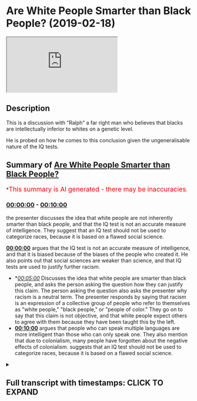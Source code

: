 # Are White People Smarter than Black People? (2019-02-18)

<iframe loading='lazy' src='https://www.youtube.com/embed/7zkiV1EToGg'></iframe>

## Description

This is a discussion with “Ralph” a far right man who believes that blacks are intellectually inferior to whites on a genetic level. 

He is probed on how he comes to this conclusion given the ungeneralisable nature of the IQ tests.

## Summary of [Are White People Smarter than Black People?](https://www.youtube.com/watch?v=7zkiV1EToGg)


*<span style="color:red; font-size:125%">This summary is AI generated - there may be inaccuracies</span>.

### [00:00:00](https://www.youtube.com/watch?v=7zkiV1EToGg&t=0) - [00:10:00](https://www.youtube.com/watch?v=7zkiV1EToGg&t=600)

the presenter discusses the idea that white people are not inherently smarter than black people, and that the IQ test is not an accurate measure of intelligence. They suggest that an IQ test should not be used to categorize races, because it is based on a flawed social science.

**[00:00:00](https://www.youtube.com/watch?v=7zkiV1EToGg&t=0)** argues that the IQ test is not an accurate measure of intelligence, and that it is biased because of the biases of the people who created it. He also points out that social sciences are weaker than science, and that IQ tests are used to justify further racism.
* **[00:05:00](https://www.youtube.com/watch?v=7zkiV1EToGg&t=300)* Discusses the idea that white people are smarter than black people, and asks the person asking the question how they can justify this claim. The person asking the question also asks the presenter why racism is a neutral term. The presenter responds by saying that racism is an expression of a collective group of people who refer to themselves as "white people," "black people," or "people of color." They go on to say that this claim is not objective, and that white people expect others to agree with them because they have been taught this by the left.
* **[00:10:00](https://www.youtube.com/watch?v=7zkiV1EToGg&t=600)** argues that people who can speak multiple languages are more intelligent than those who can only speak one. They also mention that due to colonialism, many people have forgotten about the negative effects of colonialism. suggests that an IQ test should not be used to categorize races, because it is based on a flawed social science.

<details><summary><h2>Full transcript with timestamps: CLICK TO EXPAND</h2></summary>

[0:00:00](https://youtu.be/7zkiV1EToGg?t=0) all righty Kip uses example I say you  
[0:00:02](https://youtu.be/7zkiV1EToGg?t=2) can white finish black you said black  
[0:00:05](https://youtu.be/7zkiV1EToGg?t=5) people are less intelligent than white  
[0:00:07](https://youtu.be/7zkiV1EToGg?t=7) people as a result of their results on  
[0:00:09](https://youtu.be/7zkiV1EToGg?t=9) the IQ tests as a collective group and  
[0:00:12](https://youtu.be/7zkiV1EToGg?t=12) that's that's that's indicative of a  
[0:00:15](https://youtu.be/7zkiV1EToGg?t=15) genetic go to guru today please please  
[0:00:18](https://youtu.be/7zkiV1EToGg?t=18) calm down please  
[0:00:20](https://youtu.be/7zkiV1EToGg?t=20) just let you keep laughing but I just  
[0:00:22](https://youtu.be/7zkiV1EToGg?t=22) wanna you saying that it's problematic  
[0:00:24](https://youtu.be/7zkiV1EToGg?t=24) on account of the following IQ tests  
[0:00:28](https://youtu.be/7zkiV1EToGg?t=28) themselves are not compliant with the  
[0:00:33](https://youtu.be/7zkiV1EToGg?t=33) scientific method let me explain to you  
[0:00:38](https://youtu.be/7zkiV1EToGg?t=38) the IQ test itself is a configuration  
[0:00:43](https://youtu.be/7zkiV1EToGg?t=43) which is susceptible to human critique  
[0:00:47](https://youtu.be/7zkiV1EToGg?t=47) and/or amendment well wrong correct  
[0:00:51](https://youtu.be/7zkiV1EToGg?t=51) therefore using it as an exact measure  
[0:00:54](https://youtu.be/7zkiV1EToGg?t=54) for PMON intelligence currently as a  
[0:00:57](https://youtu.be/7zkiV1EToGg?t=57) current measure is unjustifiable  
[0:01:00](https://youtu.be/7zkiV1EToGg?t=60) especially considering let me let me  
[0:01:02](https://youtu.be/7zkiV1EToGg?t=62) explain let me explain especially  
[0:01:03](https://youtu.be/7zkiV1EToGg?t=63) considering excuse me especially  
[0:01:05](https://youtu.be/7zkiV1EToGg?t=65) considering that those who constructed  
[0:01:08](https://youtu.be/7zkiV1EToGg?t=68) the IQ test themselves were people who  
[0:01:12](https://youtu.be/7zkiV1EToGg?t=72) might have had biases well we have let  
[0:01:17](https://youtu.be/7zkiV1EToGg?t=77) me give an example I mean I may have an  
[0:01:18](https://youtu.be/7zkiV1EToGg?t=78) example right and this is not something  
[0:01:20](https://youtu.be/7zkiV1EToGg?t=80) this let me give an example is  
[0:01:23](https://youtu.be/7zkiV1EToGg?t=83) bilingualism  
[0:01:25](https://youtu.be/7zkiV1EToGg?t=85) or multilingualism included in the IQ  
[0:01:27](https://youtu.be/7zkiV1EToGg?t=87) test my question is it included yes or  
[0:01:30](https://youtu.be/7zkiV1EToGg?t=90) no no no it's no it's not now  
[0:01:33](https://youtu.be/7zkiV1EToGg?t=93) yes here's the point do black people do  
[0:01:35](https://youtu.be/7zkiV1EToGg?t=95) let me ask a question do black people  
[0:01:37](https://youtu.be/7zkiV1EToGg?t=97) have a higher or lesser chance of being  
[0:01:40](https://youtu.be/7zkiV1EToGg?t=100) bilingual or multilingual than a white  
[0:01:42](https://youtu.be/7zkiV1EToGg?t=102) man please please please I'll ask it a  
[0:01:51](https://youtu.be/7zkiV1EToGg?t=111) question does a black man in Africa have  
[0:01:54](https://youtu.be/7zkiV1EToGg?t=114) a higher or lesser chance of being  
[0:01:55](https://youtu.be/7zkiV1EToGg?t=115) bilingual or multilingual than a white  
[0:01:57](https://youtu.be/7zkiV1EToGg?t=117) man in Europe  
[0:01:58](https://youtu.be/7zkiV1EToGg?t=118) no it's not equal no it's not you know  
[0:02:01](https://youtu.be/7zkiV1EToGg?t=121) why no it's not okay Ralph you Ralph is  
[0:02:05](https://youtu.be/7zkiV1EToGg?t=125) more equal and not one sorry Ralph sorry  
[0:02:07](https://youtu.be/7zkiV1EToGg?t=127) I'm sorry I apologize I apologize I'm  
[0:02:14](https://youtu.be/7zkiV1EToGg?t=134) sorry let's let's be specific let's be  
[0:02:18](https://youtu.be/7zkiV1EToGg?t=138) specific  
[0:02:19](https://youtu.be/7zkiV1EToGg?t=139) again the Western European example  
[0:02:20](https://youtu.be/7zkiV1EToGg?t=140) Western Europe I'm going to be very  
[0:02:22](https://youtu.be/7zkiV1EToGg?t=142) specific I'm talking about this colonial  
[0:02:25](https://youtu.be/7zkiV1EToGg?t=145) narrative of especially Western Europe  
[0:02:27](https://youtu.be/7zkiV1EToGg?t=147) okay and I think you have to understand  
[0:02:30](https://youtu.be/7zkiV1EToGg?t=150) something brother  
[0:02:31](https://youtu.be/7zkiV1EToGg?t=151) yeah you have to really understand side  
[0:02:33](https://youtu.be/7zkiV1EToGg?t=153) these you know these eugenics programs  
[0:02:35](https://youtu.be/7zkiV1EToGg?t=155) that they did and in what you call it in  
[0:02:37](https://youtu.be/7zkiV1EToGg?t=157) Germany yeah where they brand it they  
[0:02:40](https://youtu.be/7zkiV1EToGg?t=160) had you know that the supreme race the  
[0:02:42](https://youtu.be/7zkiV1EToGg?t=162) white man with the blue eyes and so on  
[0:02:44](https://youtu.be/7zkiV1EToGg?t=164) and this is the you know the ideal the  
[0:02:46](https://youtu.be/7zkiV1EToGg?t=166) women so she would know she would know  
[0:02:51](https://youtu.be/7zkiV1EToGg?t=171) she would know so she would know what  
[0:02:53](https://youtu.be/7zkiV1EToGg?t=173) her parents are poor forefathers in fact  
[0:02:55](https://youtu.be/7zkiV1EToGg?t=175) there would have been there would have  
[0:02:56](https://youtu.be/7zkiV1EToGg?t=176) been part of this right so that the idea  
[0:02:59](https://youtu.be/7zkiV1EToGg?t=179) of the the idea of the white man with  
[0:03:02](https://youtu.be/7zkiV1EToGg?t=182) the blue ice the white man with the blue  
[0:03:04](https://youtu.be/7zkiV1EToGg?t=184) eyes being the the apex balls and the  
[0:03:07](https://youtu.be/7zkiV1EToGg?t=187) boogey man that scares you their points  
[0:03:09](https://youtu.be/7zkiV1EToGg?t=189) not completed my sentence oh yeah right  
[0:03:14](https://youtu.be/7zkiV1EToGg?t=194) I'm not saying that just because it's  
[0:03:16](https://youtu.be/7zkiV1EToGg?t=196) provided a justification I'm saying that  
[0:03:19](https://youtu.be/7zkiV1EToGg?t=199) this I'm not making that point I could  
[0:03:21](https://youtu.be/7zkiV1EToGg?t=201) say that  
[0:03:23](https://youtu.be/7zkiV1EToGg?t=203) Ralph sorry I could have made the point  
[0:03:26](https://youtu.be/7zkiV1EToGg?t=206) I said I'm not gonna be more emotive  
[0:03:28](https://youtu.be/7zkiV1EToGg?t=208) sanctimonious and say well that's how  
[0:03:29](https://youtu.be/7zkiV1EToGg?t=209) they justified the burning of the  
[0:03:30](https://youtu.be/7zkiV1EToGg?t=210) Ashkenazi Jews you you said all the  
[0:03:31](https://youtu.be/7zkiV1EToGg?t=211) highest IQ and it was ironic you tell me  
[0:03:34](https://youtu.be/7zkiV1EToGg?t=214) but but just let me say my first the  
[0:03:37](https://youtu.be/7zkiV1EToGg?t=217) point is the the inherent biases in  
[0:03:42](https://youtu.be/7zkiV1EToGg?t=222) those scientific practices from German  
[0:03:46](https://youtu.be/7zkiV1EToGg?t=226) scientists  
[0:03:48](https://youtu.be/7zkiV1EToGg?t=228) reflected upon subsequent subsequent  
[0:03:51](https://youtu.be/7zkiV1EToGg?t=231) results of so-called scientific  
[0:03:53](https://youtu.be/7zkiV1EToGg?t=233) discoveries so therefore you have to  
[0:03:56](https://youtu.be/7zkiV1EToGg?t=236) understand number one how science can be  
[0:03:57](https://youtu.be/7zkiV1EToGg?t=237) very biased because you have a lungful  
[0:03:59](https://youtu.be/7zkiV1EToGg?t=239) you really need to like take a minute  
[0:04:01](https://youtu.be/7zkiV1EToGg?t=241) let me help someone so summarize what  
[0:04:03](https://youtu.be/7zkiV1EToGg?t=243) your so let me summarize it give me one  
[0:04:06](https://youtu.be/7zkiV1EToGg?t=246) minute just one minute  
[0:04:07](https://youtu.be/7zkiV1EToGg?t=247) and then you can talk for two minutes I  
[0:04:09](https://youtu.be/7zkiV1EToGg?t=249) put up one minute okay  
[0:04:11](https://youtu.be/7zkiV1EToGg?t=251) to summarize you're right science itself  
[0:04:13](https://youtu.be/7zkiV1EToGg?t=253) can be used by racist people and then  
[0:04:16](https://youtu.be/7zkiV1EToGg?t=256) those racist people can then use the  
[0:04:19](https://youtu.be/7zkiV1EToGg?t=259) word data to make it seem as if science  
[0:04:21](https://youtu.be/7zkiV1EToGg?t=261) has this is a legitimate racism now  
[0:04:23](https://youtu.be/7zkiV1EToGg?t=263) moving on to social sciences which is  
[0:04:26](https://youtu.be/7zkiV1EToGg?t=266) even weaker it's more feeble than  
[0:04:28](https://youtu.be/7zkiV1EToGg?t=268) science yes because it attempts to mimic  
[0:04:30](https://youtu.be/7zkiV1EToGg?t=270) it it's a cheap copy  
[0:04:31](https://youtu.be/7zkiV1EToGg?t=271) it's a pseudoscience according to Karl  
[0:04:33](https://youtu.be/7zkiV1EToGg?t=273) Popper sure and then the resulting  
[0:04:36](https://youtu.be/7zkiV1EToGg?t=276) placement tests which are called IQ  
[0:04:38](https://youtu.be/7zkiV1EToGg?t=278) tests which are put in place to try and  
[0:04:40](https://youtu.be/7zkiV1EToGg?t=280) measure people's intelligence  
[0:04:41](https://youtu.be/7zkiV1EToGg?t=281) collectivise them and then justify  
[0:04:43](https://youtu.be/7zkiV1EToGg?t=283) further racism which is what your  
[0:04:46](https://youtu.be/7zkiV1EToGg?t=286) phase-two might be if not for you but  
[0:04:48](https://youtu.be/7zkiV1EToGg?t=288) someone else would say it's phase 2 of  
[0:04:49](https://youtu.be/7zkiV1EToGg?t=289) the program the point not it's not  
[0:04:52](https://youtu.be/7zkiV1EToGg?t=292) finished  
[0:04:54](https://youtu.be/7zkiV1EToGg?t=294) so you have to justify why the  
[0:04:57](https://youtu.be/7zkiV1EToGg?t=297) parameters included in the IQ test are  
[0:05:01](https://youtu.be/7zkiV1EToGg?t=301) the the best possible parameters when  
[0:05:04](https://youtu.be/7zkiV1EToGg?t=304) they don't include those things which  
[0:05:05](https://youtu.be/7zkiV1EToGg?t=305) black people or people of color would  
[0:05:08](https://youtu.be/7zkiV1EToGg?t=308) have this advantage would have as  
[0:05:10](https://youtu.be/7zkiV1EToGg?t=310) advantages over and above white people  
[0:05:11](https://youtu.be/7zkiV1EToGg?t=311) and do link and other and do link to  
[0:05:15](https://youtu.be/7zkiV1EToGg?t=315) intelligence according to a majority of  
[0:05:17](https://youtu.be/7zkiV1EToGg?t=317) studies that have been done on it so  
[0:05:19](https://youtu.be/7zkiV1EToGg?t=319) that can you answer that question so let  
[0:05:20](https://youtu.be/7zkiV1EToGg?t=320) me know you get about 20 minutes one  
[0:05:23](https://youtu.be/7zkiV1EToGg?t=323) minute yeah  
[0:05:24](https://youtu.be/7zkiV1EToGg?t=324) before the  
[0:05:27](https://youtu.be/7zkiV1EToGg?t=327) I let me start by produced popper and  
[0:05:30](https://youtu.be/7zkiV1EToGg?t=330) your question the scientific method  
[0:05:32](https://youtu.be/7zkiV1EToGg?t=332) requesting basically Western  
[0:05:34](https://youtu.be/7zkiV1EToGg?t=334) civilization which is with some brand  
[0:05:36](https://youtu.be/7zkiV1EToGg?t=336) you're standing on let me tell you about  
[0:05:38](https://youtu.be/7zkiV1EToGg?t=338) Western civilization so in the end is  
[0:05:40](https://youtu.be/7zkiV1EToGg?t=340) what you're referring to loosely as  
[0:05:41](https://youtu.be/7zkiV1EToGg?t=341) logical positivism and Wittgenstein and  
[0:05:43](https://youtu.be/7zkiV1EToGg?t=343) pauper down the room and everyone else  
[0:05:45](https://youtu.be/7zkiV1EToGg?t=345) this was still 40 years before the  
[0:05:47](https://youtu.be/7zkiV1EToGg?t=347) invention in computer science we see  
[0:05:49](https://youtu.be/7zkiV1EToGg?t=349) people at myself as two types of chimps  
[0:05:51](https://youtu.be/7zkiV1EToGg?t=351) in this world those who get theoretical  
[0:05:52](https://youtu.be/7zkiV1EToGg?t=352) computer science and those that don't  
[0:05:54](https://youtu.be/7zkiV1EToGg?t=354) the scientific method is just an  
[0:05:55](https://youtu.be/7zkiV1EToGg?t=355) algorithm it's a class backwards not  
[0:05:58](https://youtu.be/7zkiV1EToGg?t=358) alternative hypotheses are algorithms  
[0:06:00](https://youtu.be/7zkiV1EToGg?t=360) wrong the type on that your errors are  
[0:06:02](https://youtu.be/7zkiV1EToGg?t=362) algorithms methodological it depends on  
[0:06:04](https://youtu.be/7zkiV1EToGg?t=364) algorithm as large composite is an  
[0:06:06](https://youtu.be/7zkiV1EToGg?t=366) algorithm the Trinity we style and the  
[0:06:08](https://youtu.be/7zkiV1EToGg?t=368) pauper give me the Trinity we spiral  
[0:06:11](https://youtu.be/7zkiV1EToGg?t=371) that populated with three world world  
[0:06:13](https://youtu.be/7zkiV1EToGg?t=373) there are three worlds one is a physical  
[0:06:15](https://youtu.be/7zkiV1EToGg?t=375) world which I will measure using science  
[0:06:17](https://youtu.be/7zkiV1EToGg?t=377) and computer science as the time the  
[0:06:19](https://youtu.be/7zkiV1EToGg?t=379) universe fifteen billion years plus our  
[0:06:20](https://youtu.be/7zkiV1EToGg?t=380) space-time continuum for human eyes  
[0:06:22](https://youtu.be/7zkiV1EToGg?t=382) chimps in a data point time T then I  
[0:06:25](https://youtu.be/7zkiV1EToGg?t=385) would look at evolution she stopped uh  
[0:06:26](https://youtu.be/7zkiV1EToGg?t=386) performing computational science for  
[0:06:28](https://youtu.be/7zkiV1EToGg?t=388) this abstraction World War two is  
[0:06:30](https://youtu.be/7zkiV1EToGg?t=390) measured by conscious creatures in it  
[0:06:32](https://youtu.be/7zkiV1EToGg?t=392) you and I as to terms and those at  
[0:06:35](https://youtu.be/7zkiV1EToGg?t=395) processing that was that Trinity that  
[0:06:37](https://youtu.be/7zkiV1EToGg?t=397) creates us tells us that from a gene to  
[0:06:40](https://youtu.be/7zkiV1EToGg?t=400) itself bring me to sell to sell to chimp  
[0:06:44](https://youtu.be/7zkiV1EToGg?t=404) she about to get twenty thousand I  
[0:06:46](https://youtu.be/7zkiV1EToGg?t=406) forced you into your saliva using forty  
[0:06:49](https://youtu.be/7zkiV1EToGg?t=409) register your saliva in twenty-three  
[0:06:51](https://youtu.be/7zkiV1EToGg?t=411) your chin down twenty thousand  
[0:06:52](https://youtu.be/7zkiV1EToGg?t=412) I'll see you Mohammad Javad is twenty  
[0:06:55](https://youtu.be/7zkiV1EToGg?t=415) thousand on the bow see which tribe you  
[0:06:57](https://youtu.be/7zkiV1EToGg?t=417) came from down from Baghdad for Maui I  
[0:06:59](https://youtu.be/7zkiV1EToGg?t=419) will find every temple and I will see  
[0:07:01](https://youtu.be/7zkiV1EToGg?t=421) your propensity with diabetes for motor  
[0:07:03](https://youtu.be/7zkiV1EToGg?t=423) neuron disease for heart I would look  
[0:07:05](https://youtu.be/7zkiV1EToGg?t=425) for using medicine algebra tremor when  
[0:07:08](https://youtu.be/7zkiV1EToGg?t=428) you're in a space about this way that  
[0:07:19](https://youtu.be/7zkiV1EToGg?t=439) this is the data immunological regions  
[0:07:22](https://youtu.be/7zkiV1EToGg?t=442) you say racism because obviously you  
[0:07:24](https://youtu.be/7zkiV1EToGg?t=444) will have to form allies with the left  
[0:07:26](https://youtu.be/7zkiV1EToGg?t=446) while yes term  
[0:07:28](https://youtu.be/7zkiV1EToGg?t=448) yeah okay so in that Christian Western  
[0:07:56](https://youtu.be/7zkiV1EToGg?t=476) science in that Christian we have data  
[0:07:59](https://youtu.be/7zkiV1EToGg?t=479) I'm going to look at the data and racism  
[0:08:01](https://youtu.be/7zkiV1EToGg?t=481) and some left-wing quite a white light  
[0:08:03](https://youtu.be/7zkiV1EToGg?t=483) from our racist and Mahalo doesn't  
[0:08:06](https://youtu.be/7zkiV1EToGg?t=486) interest me  
[0:08:06](https://youtu.be/7zkiV1EToGg?t=486) I apologize queue of racism I told you  
[0:08:14](https://youtu.be/7zkiV1EToGg?t=494) today I'm not going to be morally  
[0:08:16](https://youtu.be/7zkiV1EToGg?t=496) sanctimonious I'll let that for other  
[0:08:17](https://youtu.be/7zkiV1EToGg?t=497) people to talk about right and I haven't  
[0:08:19](https://youtu.be/7zkiV1EToGg?t=499) accused you of racism by the way racism  
[0:08:20](https://youtu.be/7zkiV1EToGg?t=500) is a neutral term hold on hold on why I  
[0:08:23](https://youtu.be/7zkiV1EToGg?t=503) mean by racism being a neutral term it  
[0:08:25](https://youtu.be/7zkiV1EToGg?t=505) doesn't have to be necessarily  
[0:08:26](https://youtu.be/7zkiV1EToGg?t=506) derogatory depending on how you define  
[0:08:28](https://youtu.be/7zkiV1EToGg?t=508) it and how its expressed racism sorry  
[0:08:31](https://youtu.be/7zkiV1EToGg?t=511) racism is just an expression of a  
[0:08:33](https://youtu.be/7zkiV1EToGg?t=513) collective of group a collective  
[0:08:35](https://youtu.be/7zkiV1EToGg?t=515) referring themselves referring to  
[0:08:37](https://youtu.be/7zkiV1EToGg?t=517) themselves so self identifying or being  
[0:08:39](https://youtu.be/7zkiV1EToGg?t=519) referred to as watching I referring to  
[0:08:44](https://youtu.be/7zkiV1EToGg?t=524) themselves being self-identified or  
[0:08:46](https://youtu.be/7zkiV1EToGg?t=526) being referred to as others as say for  
[0:08:47](https://youtu.be/7zkiV1EToGg?t=527) instance black or Y or ever being  
[0:08:50](https://youtu.be/7zkiV1EToGg?t=530) oppressed through power relations or  
[0:08:51](https://youtu.be/7zkiV1EToGg?t=531) otherwise by other people and all being  
[0:08:53](https://youtu.be/7zkiV1EToGg?t=533) discriminated against  
[0:08:54](https://youtu.be/7zkiV1EToGg?t=534) now that could have undertones which are  
[0:08:57](https://youtu.be/7zkiV1EToGg?t=537) political but it could also be something  
[0:08:59](https://youtu.be/7zkiV1EToGg?t=539) which is neutrally used my question to  
[0:09:01](https://youtu.be/7zkiV1EToGg?t=541) you which you couldn't answer you tried  
[0:09:02](https://youtu.be/7zkiV1EToGg?t=542) talking about algorithms with what the  
[0:09:04](https://youtu.be/7zkiV1EToGg?t=544) fact no no no is the fact that how can  
[0:09:06](https://youtu.be/7zkiV1EToGg?t=546) you justify making them my questions how  
[0:09:09](https://youtu.be/7zkiV1EToGg?t=549) can you justify I haven't finished my  
[0:09:11](https://youtu.be/7zkiV1EToGg?t=551) question how can you justify making  
[0:09:14](https://youtu.be/7zkiV1EToGg?t=554) overarching generalizations about  
[0:09:16](https://youtu.be/7zkiV1EToGg?t=556) intelligence when the systems and  
[0:09:18](https://youtu.be/7zkiV1EToGg?t=558) methods hollow the systems and methods  
[0:09:20](https://youtu.be/7zkiV1EToGg?t=560) by which involve an acuity the end Ralph  
[0:09:22](https://youtu.be/7zkiV1EToGg?t=562) by the way I did let you speak okay  
[0:09:27](https://youtu.be/7zkiV1EToGg?t=567) our changes are not working or performed  
[0:09:29](https://youtu.be/7zkiV1EToGg?t=569) equally another you're not on the oh  
[0:09:31](https://youtu.be/7zkiV1EToGg?t=571) you're you're thinking in a linear way  
[0:09:34](https://youtu.be/7zkiV1EToGg?t=574) okay checked it you're thinking a value  
[0:09:36](https://youtu.be/7zkiV1EToGg?t=576) it's not objective no I've not told you  
[0:09:40](https://youtu.be/7zkiV1EToGg?t=580) about my emotion so you're talking about  
[0:09:41](https://youtu.be/7zkiV1EToGg?t=581) something else now have I said I feel  
[0:09:43](https://youtu.be/7zkiV1EToGg?t=583) this way already you seem to love them  
[0:09:45](https://youtu.be/7zkiV1EToGg?t=585) well I don't know I didn't say this  
[0:09:47](https://youtu.be/7zkiV1EToGg?t=587) though I say that everyone seemed like  
[0:09:49](https://youtu.be/7zkiV1EToGg?t=589) no no no I'm not saying I like you I'm  
[0:09:51](https://youtu.be/7zkiV1EToGg?t=591) not talking about you now what I'm  
[0:09:53](https://youtu.be/7zkiV1EToGg?t=593) saying is this my claim is very so him  
[0:09:56](https://youtu.be/7zkiV1EToGg?t=596) rough you expect me to say certain  
[0:09:58](https://youtu.be/7zkiV1EToGg?t=598) things because you hear that from the  
[0:09:59](https://youtu.be/7zkiV1EToGg?t=599) left I'm not left wing guy hold on I'm  
[0:10:04](https://youtu.be/7zkiV1EToGg?t=604) not no identifiers with the left all the  
[0:10:06](https://youtu.be/7zkiV1EToGg?t=606) way I don't know I don't believe so yeah  
[0:10:11](https://youtu.be/7zkiV1EToGg?t=611) although I really genuinely don't  
[0:10:12](https://youtu.be/7zkiV1EToGg?t=612) believe so I disagree with that  
[0:10:13](https://youtu.be/7zkiV1EToGg?t=613) completely yeah but what I was gonna say  
[0:10:15](https://youtu.be/7zkiV1EToGg?t=615) was this yeah no and we're not left all  
[0:10:18](https://youtu.be/7zkiV1EToGg?t=618) right we don't go in your your spectrum  
[0:10:20](https://youtu.be/7zkiV1EToGg?t=620) your political spectrum we don't have to  
[0:10:21](https://youtu.be/7zkiV1EToGg?t=621) fit nicely with it yeah yeah yeah so  
[0:10:23](https://youtu.be/7zkiV1EToGg?t=623) what I was gonna say was this yeah was  
[0:10:26](https://youtu.be/7zkiV1EToGg?t=626) the point I was making you keep using  
[0:10:28](https://youtu.be/7zkiV1EToGg?t=628) words like data and objective truths and  
[0:10:30](https://youtu.be/7zkiV1EToGg?t=630) emotions no it's no no it's an easy it's  
[0:10:33](https://youtu.be/7zkiV1EToGg?t=633) an easy argument to win against someone  
[0:10:34](https://youtu.be/7zkiV1EToGg?t=634) who doesn't know what they're talking  
[0:10:35](https://youtu.be/7zkiV1EToGg?t=635) about but if you're talking to someone  
[0:10:37](https://youtu.be/7zkiV1EToGg?t=637) who's done Social Sciences and I spent  
[0:10:39](https://youtu.be/7zkiV1EToGg?t=639) many years doing so like myself and I  
[0:10:41](https://youtu.be/7zkiV1EToGg?t=641) tell you now it's magic no no no I'm not  
[0:10:44](https://youtu.be/7zkiV1EToGg?t=644) to be funny but no not to be funny but  
[0:10:46](https://youtu.be/7zkiV1EToGg?t=646) I've got the credentials from those guys  
[0:10:47](https://youtu.be/7zkiV1EToGg?t=647) that you take us I do have those  
[0:10:53](https://youtu.be/7zkiV1EToGg?t=653) credentials if you want to show them to  
[0:10:54](https://youtu.be/7zkiV1EToGg?t=654) you as well but even even if we don't  
[0:10:56](https://youtu.be/7zkiV1EToGg?t=656) talk about that and I said you look the  
[0:10:58](https://youtu.be/7zkiV1EToGg?t=658) issue is this the issue is that you're  
[0:11:01](https://youtu.be/7zkiV1EToGg?t=661) using a measure which is a byproduct  
[0:11:03](https://youtu.be/7zkiV1EToGg?t=663) listen to me carefully  
[0:11:05](https://youtu.be/7zkiV1EToGg?t=665) it's a but it's a by-product of a of a  
[0:11:09](https://youtu.be/7zkiV1EToGg?t=669) social science that was done from  
[0:11:12](https://youtu.be/7zkiV1EToGg?t=672) usually you're not listening to my you  
[0:11:14](https://youtu.be/7zkiV1EToGg?t=674) know listening to my objection they say  
[0:11:16](https://youtu.be/7zkiV1EToGg?t=676) but the IQ test is not cannot be seen as  
[0:11:21](https://youtu.be/7zkiV1EToGg?t=681) an incorrigible test that is that is  
[0:11:24](https://youtu.be/7zkiV1EToGg?t=684) incapable of being amended in the future  
[0:11:26](https://youtu.be/7zkiV1EToGg?t=686) you can assume excuse me tonight before  
[0:11:29](https://youtu.be/7zkiV1EToGg?t=689) I have a finish  
[0:11:31](https://youtu.be/7zkiV1EToGg?t=691) and moreover and moreover therefore to  
[0:11:34](https://youtu.be/7zkiV1EToGg?t=694) categorize races as as a result of their  
[0:11:38](https://youtu.be/7zkiV1EToGg?t=698) performances on IQ tests when for  
[0:11:41](https://youtu.be/7zkiV1EToGg?t=701) knowing full well that within the  
[0:11:42](https://youtu.be/7zkiV1EToGg?t=702) parameters of IQ test certain things  
[0:11:44](https://youtu.be/7zkiV1EToGg?t=704) like bilingualism and multilingualism is  
[0:11:46](https://youtu.be/7zkiV1EToGg?t=706) not included which I really you're not  
[0:11:48](https://youtu.be/7zkiV1EToGg?t=708) you're not you're not listening you're  
[0:11:51](https://youtu.be/7zkiV1EToGg?t=711) simply not listening I will say to you  
[0:11:53](https://youtu.be/7zkiV1EToGg?t=713) I'm gonna make a statement right now  
[0:11:54](https://youtu.be/7zkiV1EToGg?t=714) yeah I'm gonna say to you that people  
[0:11:56](https://youtu.be/7zkiV1EToGg?t=716) that can speak two languages are  
[0:11:58](https://youtu.be/7zkiV1EToGg?t=718) cleverer in my eyes than people that  
[0:12:00](https://youtu.be/7zkiV1EToGg?t=720) could speak one okay  
[0:12:01](https://youtu.be/7zkiV1EToGg?t=721) yes colonial people that have been  
[0:12:04](https://youtu.be/7zkiV1EToGg?t=724) colonized by the West and others because  
[0:12:06](https://youtu.be/7zkiV1EToGg?t=726) in 1914 according to one of your great  
[0:12:09](https://youtu.be/7zkiV1EToGg?t=729) scholars his name was homi Bhabha I'm  
[0:12:10](https://youtu.be/7zkiV1EToGg?t=730) not sure you've heard of it yeah yeah is  
[0:12:13](https://youtu.be/7zkiV1EToGg?t=733) there post-colonial think of it tonight  
[0:12:15](https://youtu.be/7zkiV1EToGg?t=735) 85% of people 85% of the world was  
[0:12:20](https://youtu.be/7zkiV1EToGg?t=740) colonized by a few European countries  
[0:12:21](https://youtu.be/7zkiV1EToGg?t=741) eighty-five percent a lot of people have  
[0:12:23](https://youtu.be/7zkiV1EToGg?t=743) colonial amnesia  
[0:12:24](https://youtu.be/7zkiV1EToGg?t=744) you have colonial amnesia you know  
[0:12:25](https://youtu.be/7zkiV1EToGg?t=745) unremember one thing is not you have  
[0:12:35](https://youtu.be/7zkiV1EToGg?t=755) because you don't know the extent to  
[0:12:37](https://youtu.be/7zkiV1EToGg?t=757) which colonial powers that are have  
[0:12:41](https://youtu.be/7zkiV1EToGg?t=761) affected educational systems of  
[0:12:43](https://youtu.be/7zkiV1EToGg?t=763) measuring intelligence and giving  
[0:12:45](https://youtu.be/7zkiV1EToGg?t=765) intelligence so that so that so that  
[0:12:48](https://youtu.be/7zkiV1EToGg?t=768) compartmentalization collectivization  
[0:12:50](https://youtu.be/7zkiV1EToGg?t=770) and then exploitation can be continued  
[0:12:53](https://youtu.be/7zkiV1EToGg?t=773) in the post-colonial narrative now  
[0:12:54](https://youtu.be/7zkiV1EToGg?t=774) here's the point that's why they do it  
[0:12:56](https://youtu.be/7zkiV1EToGg?t=776) now I'm saying to you something very  
[0:12:58](https://youtu.be/7zkiV1EToGg?t=778) simply that in Western Europe the people  
[0:13:01](https://youtu.be/7zkiV1EToGg?t=781) that were meant to see as the Superman  
[0:13:02](https://youtu.be/7zkiV1EToGg?t=782) the you know the Superman with a blue  
[0:13:05](https://youtu.be/7zkiV1EToGg?t=785) eyes and the white skin  
[0:13:07](https://youtu.be/7zkiV1EToGg?t=787) sorry that the Indonesian word the  
[0:13:10](https://youtu.be/7zkiV1EToGg?t=790) ubermensch at the ubermensch those  
[0:13:12](https://youtu.be/7zkiV1EToGg?t=792) individuals were meant to be the apex  
[0:13:13](https://youtu.be/7zkiV1EToGg?t=793) yet those individuals who are meant to  
[0:13:15](https://youtu.be/7zkiV1EToGg?t=795) be the apex of human civilization  
[0:13:16](https://youtu.be/7zkiV1EToGg?t=796) because of their schools and IQ tests  
[0:13:19](https://youtu.be/7zkiV1EToGg?t=799) which have been rigged so that they can  
[0:13:20](https://youtu.be/7zkiV1EToGg?t=800) be the IQ test can be rewritten a high  
[0:13:28](https://youtu.be/7zkiV1EToGg?t=808) you feel this summer no no I can  
[0:13:29](https://youtu.be/7zkiV1EToGg?t=809) summarize your words into anything no I  
[0:13:31](https://youtu.be/7zkiV1EToGg?t=811) mean summarize your board you would help  
[0:13:32](https://youtu.be/7zkiV1EToGg?t=812) IQ chess I'm not I'm not falling for  
[0:13:35](https://youtu.be/7zkiV1EToGg?t=815) that I'm not  
[0:13:36](https://youtu.be/7zkiV1EToGg?t=816) for that trap I'm not [ __ ] over so  
[0:13:39](https://youtu.be/7zkiV1EToGg?t=819) that Ralph will you take an IQ test  
[0:13:40](https://youtu.be/7zkiV1EToGg?t=820) livestreaming what will you take I don't  
[0:13:43](https://youtu.be/7zkiV1EToGg?t=823) believe an IQ test you don't listen to  
[0:13:45](https://youtu.be/7zkiV1EToGg?t=825) argument ok now go away don't talk about  
[0:13:59](https://youtu.be/7zkiV1EToGg?t=839) IQ test I've done enough just in this  
[0:14:01](https://youtu.be/7zkiV1EToGg?t=841) country for ten years so yeah Wow Wow  
[0:14:05](https://youtu.be/7zkiV1EToGg?t=845) the point is this if I if you can take  
[0:14:08](https://youtu.be/7zkiV1EToGg?t=848) if you if you agree with me that people  
[0:14:10](https://youtu.be/7zkiV1EToGg?t=850) that know more than one language on if  
[0:14:12](https://youtu.be/7zkiV1EToGg?t=852) everything staying the same would be  
[0:14:15](https://youtu.be/7zkiV1EToGg?t=855) more intelligent than person over one  
[0:14:16](https://youtu.be/7zkiV1EToGg?t=856) language the question I asked what a  
[0:14:18](https://youtu.be/7zkiV1EToGg?t=858) question I asked is why have why has the  
[0:14:20](https://youtu.be/7zkiV1EToGg?t=860) elitist Westerners not put language  
[0:14:24](https://youtu.be/7zkiV1EToGg?t=864) ability in the IQ test because you know  
[0:14:27](https://youtu.be/7zkiV1EToGg?t=867) why do you know why the answer is never  
[0:14:28](https://youtu.be/7zkiV1EToGg?t=868) say the reasons the reason why price  
[0:14:30](https://youtu.be/7zkiV1EToGg?t=870) today the reason why is because black  
[0:14:31](https://youtu.be/7zkiV1EToGg?t=871) people are going to go higher off in  
[0:14:33](https://youtu.be/7zkiV1EToGg?t=873) that test and Ashkenazim Jews are going  
[0:14:35](https://youtu.be/7zkiV1EToGg?t=875) to go down yeah  
[0:14:37](https://youtu.be/7zkiV1EToGg?t=877) goodbye thank you very much thank you  
[0:14:38](https://youtu.be/7zkiV1EToGg?t=878) thank you very much Bob thank you thank  
[0:14:43](https://youtu.be/7zkiV1EToGg?t=883) you  
[0:14:48](https://youtu.be/7zkiV1EToGg?t=888) well dunno  
</details>